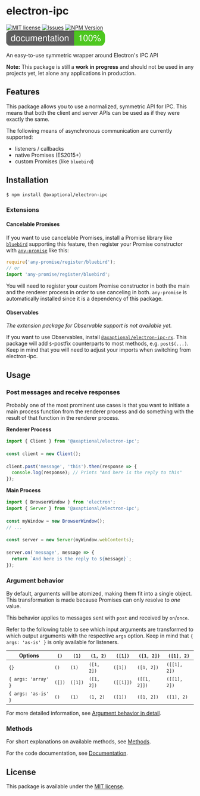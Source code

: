 # electron-ipc

[![MIT license](https://img.shields.io/github/license/axaptional/electron-ipc.svg)](LICENSE)
[![Issues](https://img.shields.io/github/issues/axaptional/electron-ipc.svg)](https://github.com/axaptional/electron-ipc/issues)
[![NPM Version](https://img.shields.io/npm/v/axaptional/electron-ipc.svg)]()
[![Documentation Coverage](docs/images/coverage-badge-documentation.svg)](https://axaptional.github.io/electron-ipc/)

An easy-to-use symmetric wrapper around Electron's IPC API

**Note:**
This package is still a **work in progress** and should not be used in any
projects yet, let alone any applications in production.

## Features

This package allows you to use a normalized, symmetric API for IPC.
This means that both the client and server APIs can be used as if they were
exactly the same.

The following means of asynchronous communication are currently supported:

- listeners / callbacks
- native Promises (ES2015+)
- custom Promises (like `bluebird`)

## Installation

```bash
$ npm install @axaptional/electron-ipc
```

### Extensions

#### Cancelable Promises

If you want to use cancelable Promises, install a Promise library like
[`bluebird`](https://github.com/petkaantonov/bluebird) supporting this feature,
then register your Promise constructor with
[`any-promise`](https://github.com/kevinbeaty/any-promise) like this:

```js
require('any-promise/register/bluebird');
// or
import 'any-promise/register/bluebird';
```

You will need to register your custom Promise constructor in both the main and
the renderer process in order to use canceling in both.
`any-promise` is automatically installed since it is a dependency of this
package.

#### Observables

_The extension package for Observable support is not available yet._

If you want to use Observables, install
[`@axaptional/electron-ipc-rx`](https://github.com/axaptional/electron-ipc-rx).
This package will add `$`-postfix counterparts to most methods,
e.g. `post$(...)`.
Keep in mind that you will need to adjust your imports when switching from
electron-ipc.

## Usage

### Post messages and receive responses

Probably one of the most prominent use cases is that you want to initiate a
main process function from the renderer process and do something with the
result of that function in the renderer process.

**Renderer Process**

```js
import { Client } from '@axaptional/electron-ipc';

const client = new Client();

client.post('message', 'this').then(response => {
  console.log(response); // Prints "And here is the reply to this"
});
```

**Main Process**

```js
import { BrowserWindow } from 'electron';
import { Server } from '@axaptional/electron-ipc';

const myWindow = new BrowserWindow();
// ...

const server = new Server(myWindow.webContents);

server.on('message', message => {
  return `And here is the reply to ${message}`;
});
```

### Argument behavior

By default, arguments will be atomized, making them fit into a single object.
This transformation is made because Promises can only resolve to _one_ value.

This behavior applies to messages sent with `post` and received by `on`/`once`.

Refer to the following table to see which input arguments are transformed to
which output arguments with the respective `args` option.
Keep in mind that `{ args: 'as-is' }` is only available for listeners.

| Options             | `()`   | `(1)`   | `(1, 2)`   | `([1])`   | `([1, 2])`   | `([1], 2)`   |
|---------------------|--------|---------|------------|-----------|--------------|--------------|
| `{}`                | `()`   | `(1)`   | `([1, 2])` | `([1])`   | `([1, 2])`   | `([[1], 2])` |
| `{ args: 'array' }` | `([])` | `([1])` | `([1, 2])` | `([[1]])` | `([[1, 2]])` | `([[1], 2])` |
| `{ args: 'as-is' }` | `()`   | `(1)`   | `(1, 2)`   | `([1])`   | `([1, 2])`   | `([1], 2)`   |

For more detailed information,
see [Argument behavior in detail](markdown/arguments.md).

### Methods

For short explanations on available methods,
see [Methods](markdown/methods.md).

For the code documentation,
see [Documentation](https://axaptional.github.io/electron-ipc/).

## License

This package is available under the [MIT license](LICENSE).
